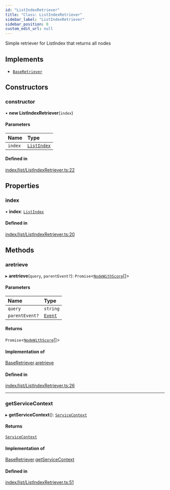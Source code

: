 ```yaml
---
id: "ListIndexRetriever"
title: "Class: ListIndexRetriever"
sidebar_label: "ListIndexRetriever"
sidebar_position: 0
custom_edit_url: null
---
```


Simple retriever for ListIndex that returns all nodes

## Implements

- [`BaseRetriever`](../interfaces/BaseRetriever.md)

## Constructors

### constructor

• **new ListIndexRetriever**(`index`)

#### Parameters

| Name | Type |
| :------ | :------ |
| `index` | [`ListIndex`](ListIndex.md) |

#### Defined in

[index/list/ListIndexRetriever.ts:22](https://github.com/run-llama/LlamaIndexTS/blob/f1d609d/packages/core/src/index/list/ListIndexRetriever.ts#L22)

## Properties

### index

• **index**: [`ListIndex`](ListIndex.md)

#### Defined in

[index/list/ListIndexRetriever.ts:20](https://github.com/run-llama/LlamaIndexTS/blob/f1d609d/packages/core/src/index/list/ListIndexRetriever.ts#L20)

## Methods

### aretrieve

▸ **aretrieve**(`query`, `parentEvent?`): `Promise`<[`NodeWithScore`](../interfaces/NodeWithScore.md)[]\>

#### Parameters

| Name | Type |
| :------ | :------ |
| `query` | `string` |
| `parentEvent?` | [`Event`](../interfaces/Event.md) |

#### Returns

`Promise`<[`NodeWithScore`](../interfaces/NodeWithScore.md)[]\>

#### Implementation of

[BaseRetriever](../interfaces/BaseRetriever.md).[aretrieve](../interfaces/BaseRetriever.md#aretrieve)

#### Defined in

[index/list/ListIndexRetriever.ts:26](https://github.com/run-llama/LlamaIndexTS/blob/f1d609d/packages/core/src/index/list/ListIndexRetriever.ts#L26)

___

### getServiceContext

▸ **getServiceContext**(): [`ServiceContext`](../interfaces/ServiceContext.md)

#### Returns

[`ServiceContext`](../interfaces/ServiceContext.md)

#### Implementation of

[BaseRetriever](../interfaces/BaseRetriever.md).[getServiceContext](../interfaces/BaseRetriever.md#getservicecontext)

#### Defined in

[index/list/ListIndexRetriever.ts:51](https://github.com/run-llama/LlamaIndexTS/blob/f1d609d/packages/core/src/index/list/ListIndexRetriever.ts#L51)
